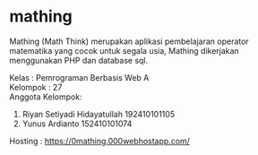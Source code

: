 # mathing

Mathing (Math Think) merupakan aplikasi pembelajaran operator matematika yang cocok untuk segala usia, Mathing dikerjakan menggunakan PHP dan database sql.

Kelas : Pemrograman Berbasis Web A <br>
Kelompok : 27 <br>
Anggota Kelompok:
1. Riyan Setiyadi Hidayatullah 192410101105
2. Yunus Ardianto 152410101074

Hosting : https://0mathing.000webhostapp.com/